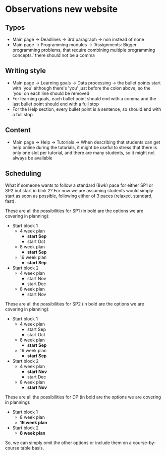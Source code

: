 # Observations new website

## Typos
* Main page -> Deadlines -> 3rd paragraph -> non instead of none
* Main page -> Programming modules -> 'Assignments: Bigger programming problems, that require combining multiple programming concepts.' there should not be a comma

## Writing style
* Main page -> Learning goals -> Data processing -> the bullet points start with 'you' although there's 'you' just before the colon above, so the 'you' on each line should be removed
* For learning goals, each bullet point should end with a comma and the last bullet point should end with a full stop
* For the Help section, every bullet point is a sentence, so should end with a full stop
  

## Content
* Main page -> Help -> Tutorials -> When describing that students can get help online during the tutorials, it might be useful to stress that there is only one slot per tutorial, and there are many students, so it might not always be available

## Scheduling
What if someone wants to follow a standard (8wk) pace for either SP1 or SP2 but start in blok 2? For now we are assuming students would simply start as soon as possible, following either of 3 paces (relaxed, standard, fast).

These are all the possibilities for SP1 (in bold are the options we are covering in planning):
* Start block 1
  * 4 week plan
    * **start Sep**
    * start Oct
  * 8 week plan
    * **start Sep**
  * 16 week plan
    * **start Sep**
* Start block 2
  * 4 week plan
    * start Nov
    * start Dec
  * 8 week plan
    * start Nov
   
These are all the possibilities for SP2 (in bold are the options we are covering in planning):
* Start block 1
  * 4 week plan
    * start Sep
    * start Oct
  * 8 week plan
    * **start Sep**
  * 16 week plan
    * **start Sep**
* Start block 2
  * 4 week plan
    * **start Nov**
    * start Dec
  * 8 week plan
    * **start Nov**

These are all the possibilities for DP (in bold are the options we are covering in planning):
* Start block 1
  * 8 week plan
  * **16 week plan** 
* Start block 2
  * **8 week plan**

So, we can simply omit the other options or include them on a course-by-course table basis.



